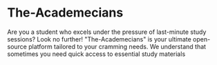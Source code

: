 # The-Academecians
Are you a student who excels under the pressure of last-minute study sessions? Look no further! "The-Academecians" is your ultimate open-source platform tailored to your cramming needs. We understand that sometimes you need quick access to essential study materials
